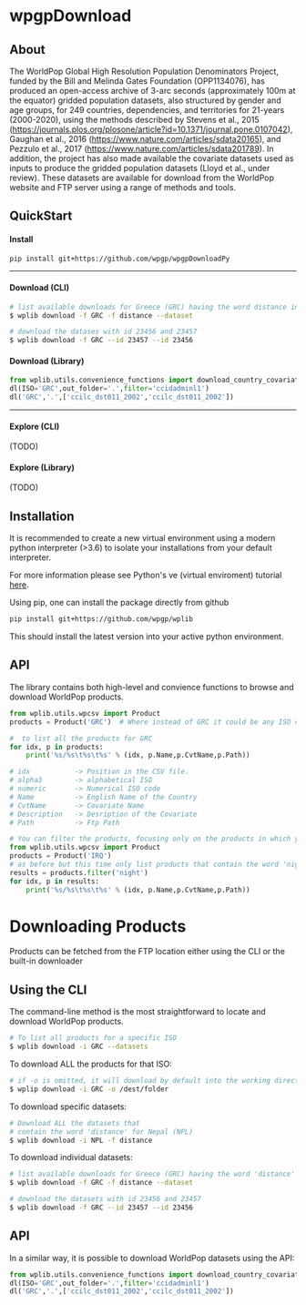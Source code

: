 
wpgpDownload
=====

About
-----

The WorldPop Global High Resolution Population Denominators Project, funded by the Bill and Melinda Gates Foundation (OPP1134076), has produced an open-access archive of 3-arc seconds (approximately 100m at the equator) gridded population datasets, also structured by gender and age groups, for 249 countries, dependencies, and territories for 21-years (2000-2020), using the methods described by Stevens et al., 2015 (https://journals.plos.org/plosone/article?id=10.1371/journal.pone.0107042), Gaughan et al., 2016 (https://www.nature.com/articles/sdata20165), and Pezzulo et al., 2017 (https://www.nature.com/articles/sdata201789). In addition, the project has also made available the covariate datasets used as inputs to produce the gridded population datasets (Lloyd et al., under review). These datasets are available for download from the WorldPop website and FTP server using a range of methods and tools.

QuickStart
-----

#### Install

```bash
pip install git+https://github.com/wpgp/wpgpDownloadPy
```
----
#### Download (CLI)

```bash
# list available downloads for Greece (GRC) having the word distance in their description.
$ wplib download -f GRC -f distance --dataset

# download the datases with id 23456 and 23457
$ wplib download -f GRC --id 23457 --id 23456
```

#### Download (Library)
```python
from wplib.utils.convenience_functions import download_country_covariates as dl
dl(ISO='GRC',out_folder='.',filter='ccidadminl1')
dl('GRC','.',['ccilc_dst011_2002','ccilc_dst011_2002'])
``` 
----
#### Explore (CLI)
(TODO)
#### Explore (Library)
(TODO)


Installation
------------

It is recommended to create a new virtual environment using a modern python interpreter (>3.6) to isolate your installations from your default interpreter.

For more information please see Python's ve (virtual enviroment) tutorial [here][1].

Using pip, one can install the package directly from github

```bash
pip install git+https://github.com/wpgp/wplib
```

This should install the latest version into your active python environment.


API
---

The library contains both high-level and convience functions to browse and download WorldPop products.

```python
from wplib.utils.wpcsv import Product
products = Product('GRC')  # Where instead of GRC it could be any ISO code.

#  to list all the products for GRC
for idx, p in products:
    print('%s/%s\t%s\t%s' % (idx, p.Name,p.CvtName,p.Path))

# idx           -> Position in the CSV file.
# alpha3        -> alphabetical ISO
# numeric       -> Numerical ISO code
# Name          -> English Name of the Country
# CvtName       -> Covariate Name
# Description   -> Desription of the Covariate
# Path          -> Ftp Path

# You can filter the products, focusing only on the products in which you are interested:
from wplib.utils.wpcsv import Product
products = Product('IRQ')
# as before but this time only list products that contain the word 'night' in their description:
results = products.filter('night')
for idx, p in results:
    print('%s/%s\t%s\t%s' % (idx, p.Name,p.CvtName,p.Path))

```

Downloading Products
====================

Products can be fetched from the FTP location either using the CLI or the built-in downloader


Using the CLI
-------------

The command-line method is the most straightforward to locate and download WorldPop products. 


```bash
# To list all products for a specific ISO
$ wplib download -i GRC --datasets


```

To download ALL the products for that ISO:
```bash
# if -o is omitted, it will download by default into the working directory
$ wplip download -i GRC -o /dest/folder
```

To download specific datasets:
```bash
# Download ALL the datasets that
# contain the word 'distance' for Nepal (NPL)
$ wplib download -i NPL -f distance
```

To download individual datasets:
```bash
# list available downloads for Greece (GRC) having the word 'distance' in their description.
$ wplib download -f GRC -f distance --dataset

# download the datasets with id 23456 and 23457
$ wplib download -f GRC --id 23457 --id 23456
```

API
---

In a similar way, it is possible to download WorldPop datasets using the API:

```python
from wplib.utils.convenience_functions import download_country_covariates as dl
dl(ISO='GRC',out_folder='.',filter='ccidadminl1')
dl('GRC','.',['ccilc_dst011_2002','ccilc_dst011_2002'])
``` 



[1]: https://docs.python.org/3/tutorial/venv.html
